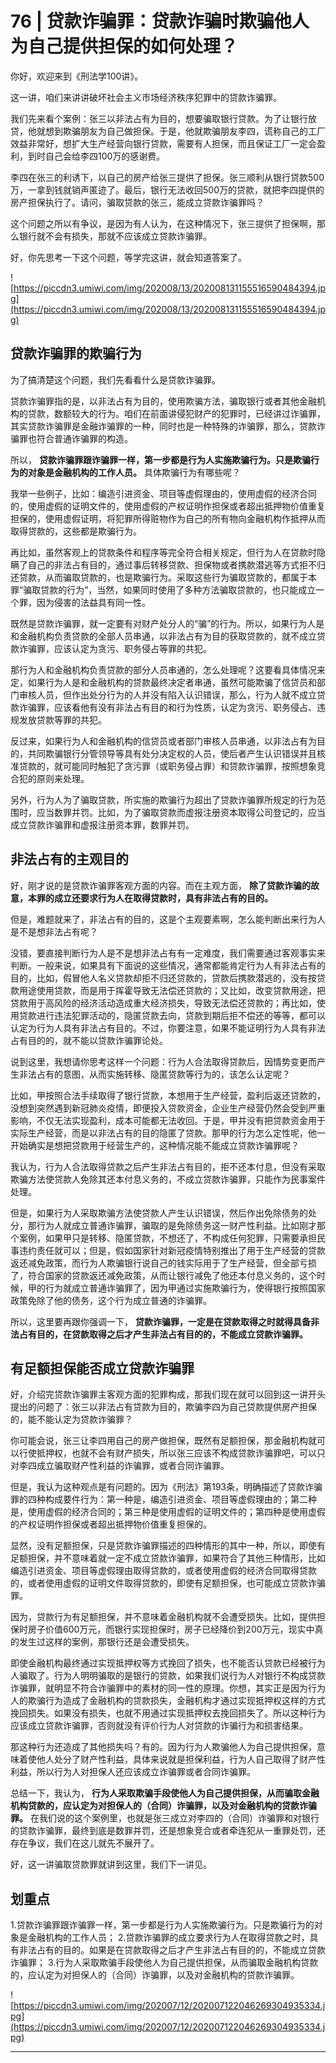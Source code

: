 # 76 | 贷款诈骗罪：贷款诈骗时欺骗他人为自己提供担保的如何处理？

你好，欢迎来到《刑法学100讲》。

这一讲，咱们来讲讲破坏社会主义市场经济秩序犯罪中的贷款诈骗罪。

我们先来看个案例：张三以非法占有为目的，想要骗取银行贷款。为了让银行放贷，他就想到欺骗朋友为自己做担保。于是，他就欺骗朋友李四，谎称自己的工厂效益非常好，想扩大生产经营向银行贷款，需要有人担保，而且保证工厂一定会盈利，到时自己会给李四100万的感谢费。

李四在张三的利诱下，以自己的房产给张三提供了担保。张三顺利从银行贷款500万，一拿到钱就销声匿迹了。最后，银行无法收回500万的贷款，就把李四提供的房产担保执行了。请问，骗取贷款的张三，能成立贷款诈骗罪吗？

这个问题之所以有争议，是因为有人认为，在这种情况下，张三提供了担保啊，那么银行就不会有损失，那就不应该成立贷款诈骗罪。

好，你先思考一下这个问题，等学完这讲，就会知道答案了。

![https://piccdn3.umiwi.com/img/202008/13/202008131155516590484394.jpg](https://piccdn3.umiwi.com/img/202008/13/202008131155516590484394.jpg)

## 贷款诈骗罪的欺骗行为

为了搞清楚这个问题，我们先看看什么是贷款诈骗罪。

贷款诈骗罪指的是，以非法占有为目的，使用欺骗方法，骗取银行或者其他金融机构的贷款，数额较大的行为。咱们在前面讲侵犯财产的犯罪时，已经讲过诈骗罪，其实贷款诈骗罪是金融诈骗罪的一种，同时也是一种特殊的诈骗罪，那么，贷款诈骗罪也符合普通诈骗罪的构造。

所以， **贷款诈骗罪跟诈骗罪一样，第一步都是行为人实施欺骗行为。只是欺骗行为的对象是金融机构的工作人员。** 具体欺骗行为有哪些呢？

我举一些例子，比如：编造引进资金、项目等虚假理由的，使用虚假的经济合同的，使用虚假的证明文件的，使用虚假的产权证明作担保或者超出抵押物价值重复担保的，使用虚假证明，将犯罪所得赃物作为自己的所有物向金融机构作抵押从而取得贷款的，这些都是欺骗行为。

再比如，虽然客观上的贷款条件和程序等完全符合相关规定，但行为人在贷款时隐瞒了自己的非法占有目的，通过事后转移贷款、担保物或者携款潜逃等方式拒不归还贷款，从而骗取贷款的，也是欺骗行为。采取这些行为骗取贷款的，都属于本罪“骗取贷款的行为”，当然，如果同时使用了多种方法骗取贷款的，也只能成立一个罪，因为侵害的法益具有同一性。

既然是贷款诈骗罪，就一定要有对财产处分人的“骗”的行为。所以，如果行为人是和金融机构负责贷款的全部人员串通，以非法占有为目的获取贷款的，就不成立贷款诈骗罪，应该认定为贪污、职务侵占等罪的共犯。

那行为人和金融机构负责贷款的部分人员串通的，怎么处理呢？这要看具体情况来定，如果行为人是和金融机构的贷款最终决定者串通，虽然可能欺骗了信贷员和部门审核人员，但作出处分行为的人并没有陷入认识错误，那么，行为人就不成立贷款诈骗罪，应该看他有没有非法占有目的和行为性质，认定为贪污、职务侵占、违规发放贷款等罪的共犯。

反过来，如果行为人和金融机构的信贷员或者部门审核人员串通，以非法占有为目的，共同欺骗银行分管领导等具有处分决定权的人员，使后者产生认识错误并且核准贷款的，就可能同时触犯了贪污罪（或职务侵占罪）和贷款诈骗罪，按照想象竞合犯的原则来处理。

另外，行为人为了骗取贷款，所实施的欺骗行为超出了贷款诈骗罪所规定的行为范围时，应当数罪并罚。比如，为了骗取贷款而虚报注册资本取得公司登记的，应当成立贷款诈骗罪和虚报注册资本罪，数罪并罚。

## 非法占有的主观目的

好，刚才说的是贷款诈骗罪客观方面的内容。而在主观方面， **除了贷款诈骗的故意，本罪的成立还要求行为人在取得贷款时，具有非法占有的目的。**

但是，难题就来了，非法占有的目的，这是个主观要素啊，怎么能判断出来行为人是不是想非法占有呢？

没错，要直接判断行为人是不是想非法占有有一定难度，我们需要通过客观事实来判断。一般来说，如果具有下面说的这些情况，通常都能肯定行为人有非法占有的目的，比如，假冒他人名义贷款却拒不归还贷款的，贷款后携款潜逃的，没有按贷款用途使用贷款，而是用于挥霍导致无法偿还贷款的；又比如，改变贷款用途，把贷款用于高风险的经济活动造成重大经济损失，导致无法偿还贷款的；再比如，使用贷款进行违法犯罪活动的，隐匿贷款去向，贷款到期后拒不偿还的等等，都可以认定为行为人具有非法占有目的。不过，你要注意，如果不能证明行为人具有非法占有目的的，就不能以贷款诈骗罪论处。

说到这里，我想请你思考这样一个问题：行为人合法取得贷款后，因情势变更而产生非法占有的意图，从而实施转移、隐匿贷款等行为的，该怎么认定呢？

比如，甲按照合法手续取得了银行贷款，本想用于生产经营，盈利后返还贷款的，没想到突然遇到新冠肺炎疫情，即便投入贷款资金，企业生产经营仍然会受到严重影响，不仅无法实现盈利，成本可能都无法收回。于是，甲并没有把贷款资金用于实际生产经营，而是以非法占有的目的隐匿了贷款。那甲的行为怎么定性呢，他一开始确实是想把贷款用于经营生产的，这种情况能不能成立贷款诈骗罪呢？

我认为，行为人合法取得贷款之后产生非法占有目的，拒不还本付息，但没有采取欺骗方法使贷款人免除其还本付息义务的，不成立贷款诈骗罪，只能作为民事案件处理。

但是，如果行为人采取欺骗方法使贷款人产生认识错误，然后作出免除债务的处分，那行为人就成立普通诈骗罪，骗取的是免除债务这一财产性利益。比如刚才那个案例，如果甲只是转移、隐匿贷款，不想还了，不构成任何犯罪，只需要承担民事违约责任就可以；但是，假如国家针对新冠疫情特别推出了用于生产经营的贷款返还减免政策，而行为人欺骗银行说自己的钱实际用于了生产经营，但全部亏损了，符合国家的贷款返还减免政策，从而让银行减免了他还本付息义务的，这个时候，甲的行为就成立普通诈骗罪了，因为甲通过实施欺骗行为，使得银行按照国家政策免除了他的债务，这个行为成立普通的诈骗罪。

所以，这里要再跟你强调一下， **贷款诈骗罪，一定是在贷款取得之时就得具备非法占有目的，在贷款取得之后才产生非法占有目的的，不能成立贷款诈骗罪。**

## 有足额担保能否成立贷款诈骗罪

好，介绍完贷款诈骗罪主客观方面的犯罪构成，那我们现在就可以回到这一讲开头提出的问题了：张三以非法占有贷款为目的，欺骗李四为自己贷款提供房产担保的，能不能认定为贷款诈骗罪？

你可能会说，张三让李四用自己的房产做担保，既然有足额担保，那金融机构就可以行使抵押权，也就不会有财产损失，所以张三应该不构成贷款诈骗罪吧，可以只对李四成立骗取财产性利益的诈骗罪，或者合同诈骗罪。

但是，我认为这种观点是有问题的。因为《刑法》第193条，明确描述了贷款诈骗罪的四种构成要件行为：第一种是，编造引进资金、项目等虚假理由的；第二种是，使用虚假的经济合同的；第三种是使用虚假的证明文件的；第四种是使用虚假的产权证明作担保或者超出抵押物价值重复担保的。

显然，没有足额担保，只是贷款诈骗罪描述的四种情形的其中一种，所以，即使有足额担保，并不意味着就一定不成立贷款诈骗罪，如果符合了其他三种情形，比如编造引进资金、项目等虚假理由取得贷款的，或者使用虚假的经济合同取得贷款的，或者使用虚假的证明文件取得贷款的，即使有足额担保，也可能成立贷款诈骗罪。

因为，贷款行为有足额担保，并不意味着金融机构就不会遭受损失。比如，提供担保时房子价值600万元，而银行实现担保时，房子已经降价到200万元，现实中真的发生过这样的案例，那银行还是会遭受损失。

即使金融机构最终通过实现抵押权等方式挽回了损失，也不能否认贷款已经被行为人骗取了。行为人明明骗取的是银行的贷款，如果我们说行为人对银行不构成贷款诈骗罪，就明显不符合诈骗罪中的素材的同一性的原理。你想，其实正是因为行为人的欺骗行为造成了金融机构的贷款损失，金融机构才通过实现抵押权这样的方式挽回损失。如果没有损失，也就不用通过实现抵押权去挽回损失了。所以这种行为应该成立贷款诈骗罪，否则就没有评价行为人对贷款的诈骗行为和损害结果。

那这种行为还造成了其他损失吗？有的。因为行为人欺骗他人为自己提供担保，意味着使他人处分了财产性利益，具体来说就是担保利益，行为人自己取得了财产性利益，所以行为人对担保人还应该成立诈骗罪或者合同诈骗罪。

总结一下，我认为， **行为人采取欺骗手段使他人为自己提供担保，从而骗取金融机构贷款的，应认定为对担保人的（合同）诈骗罪，以及对金融机构的贷款诈骗罪。** 在我们说的这个案例里，也就是张三成立对李四的（合同）诈骗罪和对银行的贷款诈骗罪，最终到底是数罪并罚，还是想象竞合或者牵连犯从一重罪处罚，还存在争议，我们在这儿就先不展开了。

好，这一讲骗取贷款罪就讲到这里，我们下一讲见。

## 划重点

1.贷款诈骗罪跟诈骗罪一样，第一步都是行为人实施欺骗行为。只是欺骗行为的对象是金融机构的工作人员；
2.贷款诈骗罪的成立要求行为人在取得贷款之时，具有非法占有的目的。如果是在贷款取得之后才产生非法占有目的的，不能成立贷款诈骗罪；
3.行为人采取欺骗手段使他人为自己提供担保，从而骗取金融机构贷款的，应认定为对担保人的（合同）诈骗罪，以及对金融机构的贷款诈骗罪。

![https://piccdn3.umiwi.com/img/202007/12/202007122046269304935334.jpg](https://piccdn3.umiwi.com/img/202007/12/202007122046269304935334.jpg)

---
